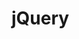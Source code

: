 # jQuery

## <script> tags
Lorem ipsum dolor sit amet, consectetur adipisicing elit. Totam autem neque illum est cumque quisquam consectetur sequi doloremque odit sunt, eaque id, vitae. Quas dolor cum dicta, veniam minus itaque!
### the DOM

### Modifying HTML

### Resources